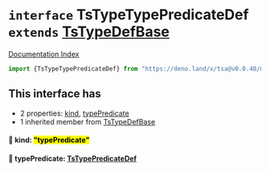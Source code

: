 # `interface` TsTypeTypePredicateDef `extends` [TsTypeDefBase](../private.interface.TsTypeDefBase/README.md)

[Documentation Index](../README.md)

```ts
import {TsTypeTypePredicateDef} from "https://deno.land/x/tsa@v0.0.48/mod.ts"
```

## This interface has

- 2 properties:
[kind](#-kind-typepredicate),
[typePredicate](#-typepredicate-tstypepredicatedef)
- 1 inherited member from [TsTypeDefBase](../private.interface.TsTypeDefBase/README.md)


#### 📄 kind: <mark>"typePredicate"</mark>



#### 📄 typePredicate: [TsTypePredicateDef](../interface.TsTypePredicateDef/README.md)



